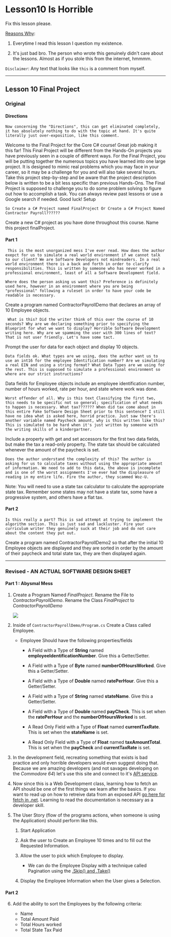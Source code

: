 # Lesson10 Is Horrible

Fix this lesson please. 

<ins>Reasons Why</ins>:

1. Everytime I read this lesson I question my existence.

2. It's just bad bro. The person who wrote this genuinely didn't care about the lessons. Almost as if you stole this from the internet, hmmmm.

`Disclaimer`: Any text that looks like `this` is a comment from myself.

-------

## Lesson 10 Final Project


### Original

#### Directions

`Now concerning the "Directions", this can get eliminated completely, it has absolutely nothing to do with the topic at hand. It's quite literally just over-exposition, like this comment.`

Welcome to the Final Project for the Core C# course! Great job making it this far! This Final Project will be different from the Hands-On projects you have previously seen in a couple of different ways. For the Final Project, you will be putting together the numerous topics you have learned into one large project. It is designed to mimic real problems which you may face in your career, so it may be a challenge for you and will also take several hours. Take this project step-by-step and be aware that the project description below is written to be a bit less specific than previous Hands-Ons. The Final Project is supposed to challenge you to do some problem solving to figure out how to accomplish a task. You can always review past lessons or use a Google search if needed. Good luck!
Setup

`So Create a C# Project named FinalProject Or Create a C# Project Named Contractor Payroll??????`

Create a new C# project as you have done throughout this course. Name this project finalProject.

#### Part 1

` This is the most unorganized mess I've ever read. How does the author exepct for us to simulate a real world environment if we cannot talk to our client? We are Software Developers not mindreaders. In a real world environment there is a back and forth in order to clarify responsibilities. This is written by someone who has never worked in a professional environment, least of all a Software Development field.`

`Where does the person asking us want this? Preference is definitely used here, however in an environment where you are being "professional"
 following a ruleset in order to have your code be readable is necessary.`

Create a program named ContractorPayrollDemo that declares an array of 10 Employee objects.

` What is this? Did the writer think of this over the course of 10 seconds? Why are we declaring something prior to specifying the Blueprint for what we want to display? Horrible Software Development writing here. Why are we spamming the user with 300 lines of text? That is not user friendly. Let's have some tact.`

Prompt the user for data for each object and display 10 objects.

`Data fields ok. What types are we using, does the author want us to use an int16 for the employee Identification number? Are we simulating a real EIN and using a string format? What Data Types are we using for the rest. This is supposed to simulate a professional environment so where are our strict instructions?`

Data fields for Employee objects include an employee identification number, number of hours worked, rate per hour, and state where work was done. 

`Worst offender of all. Why is this text Classifying the first two, this needs to be specific not so general; specification of what needs to happen is necessary. What tax??????? When did tax come about in this entire Fake Software Design Sheet prior to this sentence? I still have no idea what is asked here, horrid practice. Just saw there's another variable named Paycheck amount, why is this written like this? This is simulated to be hard when it's just written by someone with the writing skills of a kindergartner.`

Include a property with get and set accessors for the first two data fields, but make the tax a read-only property. The state tax should be calculated whenever the amount of the paycheck is set.

`Does the author understand the complexity of this? The author is asking for us to calculate taxes without using the appropriate amount of information. We need to add to this data, the above is incomplete and is one of the worst assignments I've ever had the displeasure of reading in my entire life. Fire the author, they scammed Woz-U.`

Note: You will need to use a state tax calculator to calculate the appropriate state tax. Remember some states may not have a state tax, some have a progressive system, and others have a flat tax.


#### Part 2

`Is this really a part? This is sad attempt at trying to implement the algorithm section. This is just sad and lackluster. Fire your curriculum writer they genuinely suck at their job and do not care about the content they put out.`

Create a program named ContractorPayrollDemo2 so that after the initial 10 Employee objects are displayed and they are sorted in order by the amount of their paycheck and total state tax, they are then displayed again.

----------

### Revised - AN ACTUAL SOFTWARE DESIGN SHEET

#### Part 1 : Abysmal Mess

1. Create a Program Named *FinalProject*. Rename the File to *ContractorPayrollDemo*. Rename the Class *FinalProject* to *ContractorPayrollDemo*

	<img src="https://i.imgur.com/EyaFG7m.png" />

2. Inside of `ContractorPayrollDemo/Program.cs` Create a Class called Employee.
	* Employee Should have the following properties/fields
  
		* A Field with a Type of **String** named **employeeIdentificationNumber**. Give this a Getter/Setter.

		* A Field with a Type of **Byte** named **numberOfHoursWorked**. Give this a Getter/Setter.

		* A Field with a Type of **Double** named **ratePerHour**. Give this a Getter/Setter.
		
		* A Field with a Type of **String** named **stateName**. Give this a Getter/Setter.
		
		* A Field with a Type of **Double** named **payCheck**. This is set when the **ratePerHour** and the **numberOfHoursWorked** is set.

		* A Read Only Field with a Type of **Float** named **currentTaxRate**. This is set when the **stateName** is set.
		
		* A Read Only Field with a Type of **Float** named **taxAmountTotal**. This is set when the **payCheck** and **currentTaxRate** is set.

3. In the development field, recreating something that exists is bad practice and only horrible developers would even suggest doing that. Because we are amazing developers (and not savages developing on the *Commodore 64*) let's use this site and connect to it's [API service](https://taxee.io/dashboard).

4. Now since this is a Web Development class, learning how to fetch an API should be one of the first things we learn after the basics. If you want to read up on how to retreive data from an exposed API [go here for fetch in .net](https://docs.microsoft.com/en-us/aspnet/web-api/overview/advanced/calling-a-web-api-from-a-net-client). Learning to read the documentation is necessary as a developer skill.

5. The User Story (flow of the programs actions, when someone is using the Application) should perform like this.

	1. Start Application

	2. Ask the user to Create an Employee 10 times and to fill out the Requested Information.

	3. Allow the user to pick which Employee to display.

		* We can do the Employee Display with a technique called Pagination using the [.Skip() and .Take()](https://docs.microsoft.com/en-us/dotnet/framework/data/adonet/sql/linq/return-or-skip-elements-in-a-sequence?redirectedfrom=MSDN) 

	4. Display the Employee Information when the User gives a Selection.
	
#### Part 2

6. Add the ability to sort the Employees by the following criteria:
	
	* Name
	* Total Amount Paid
	* Total Hours worked
	* Total State Tax Paid


